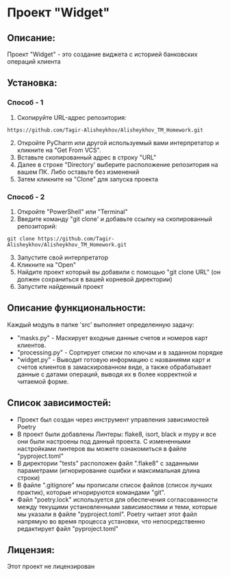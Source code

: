 # Проект "Widget"

## Описание:

Проект "Widget" - это создание виджета с историей банковских операций клиента

## Установка:

### Способ - 1
1. Скопируйте URL-адрес репозитория:
```
https://github.com/Tagir-Alisheykhov/Alisheykhov_TM_Homework.git
```
2. Откройте PyCharm или другой используемый вами интерпретатор 
и кликните на "Get From VCS".
3. Вставьте скопированный адрес в строку "URL"
4. Далее в строке "Directory' выберите расположение репозитория на вашем ПК. Либо оставьте без изменений
5. Затем кликните на "Clone" для запуска проекта

### Способ - 2
1. Откройте "PowerShell" или "Terminal"
2. Введите команду "git clone' и добавьте ссылку на скопированный репозиторий:
```
git clone https://github.com/Tagir-Alisheykhov/Alisheykhov_TM_Homework.git
```
3. Запустите свой интерпретатор
4. Кликните на "Open" 
5. Найдите проект который вы добавили с помощью "git clone URL" (он должен сохраниться в вашей корневой директории)
6. Запустите найденный проект


## Описание функциональности:
Каждый модуль в папке 'src' выполняет определенную задачу:
- "masks.py" - Маскирует входные данные счетов и номеров карт клиентов.
- "processing.py" - Сортирует списки по ключам и в заданном порядке
- "widget.py" - Выводит готовую информацию с названиями карт и счетов клиентов в замаскированном виде, 
а также обрабатывает данные с датами операций, выводя их в более корректной и читаемой форме.

## Список зависимостей:
- Проект был создан через инструмент управления зависимостей Poetry
- В проект были добавлены Линтеры: flake8, isort, black и mypy и все они были настроены под данный проекта.
С измененными настройками линтеров вы можете ознакомиться в файле "pyproject.toml"
- В директории "tests" расположен файл ".flake8" с заданными параметрами (игнорирование ошибки и максимальная длина строки)
- В файле ".gitignore" мы прописали список файлов (список лучших практик), которые игнорируются командами "git".
- Файл "poetry.lock" используется для обеспечения согласованности между текущими установленными зависимостями и теми, которые 
мы указали в файле "pyproject.toml". Poetry читает этот файл напрямую во время процесса установки, что непосредственно редактирует файл "pyproject.toml"

## Лицензия:

Этот проект не лицензирован
